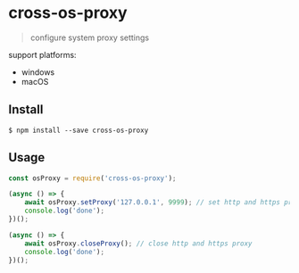 # cross-os-proxy

> configure system proxy settings

support platforms: 
- windows
- macOS

## Install
```
$ npm install --save cross-os-proxy
```

## Usage

```javascript
const osProxy = require('cross-os-proxy');

(async () => {
    await osProxy.setProxy('127.0.0.1', 9999); // set http and https proxy
    console.log('done');
})();

(async () => {
    await osProxy.closeProxy(); // close http and https proxy
    console.log('done');
})();

```

